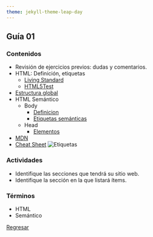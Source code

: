 ```yaml
---
theme: jekyll-theme-leap-day
---
```


## Guía 01

### Contenidos

* Revisión de ejercicios previos: dudas y comentarios.
* HTML: Definición, etiquetas
	+ [Living Standard](https://html.spec.whatwg.org/multipage/)
	+ [HTML5Test](https://html5test.com/)
* [Estructura global](http://www.edu4java.com/es/web/html5-estructura-global.html)
* HTML Semántico
	+ Body
		- [Definicion](https://www.shenansherwell.com/es/desarrollo-web/semantica-html5/)
		- [Etiquetas semánticas](https://www.kikopalomares.com/blog/todos-los-elementos-semanticos-de-html)
	+ Head
		- [Elementos](https://developer.mozilla.org/es/docs/Web/HTML/Element/head)
* [MDN](https://developer.mozilla.org/en-US/docs/Web/HTML/Element)
* [Cheat Sheet](https://html.com/wp-content/uploads/html5_cheat_sheet_tags.png)
	![Etiquetas](https://html.com/wp-content/uploads/html5_cheat_sheet_tags.png)

### Actividades

* Identifique las secciones que tendrá su sitio web.
* Identifique la sección en la que listará ítems.

### Términos

* HTML
* Semántico

[Regresar](/)